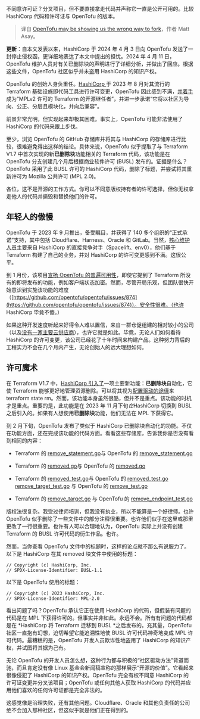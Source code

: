 
<!--
title: OpenTofu可能向我们展示了错误的fork方式
cover: https://images.idgesg.net/images/idge/imported/imageapi/2022/06/14/10/wrong_way_road_sign_neonbrand_cc0_via_unsplash_1200x800-100753508-large-100929050-large.jpg?auto=webp&quality=85,70
-->

不同意许可证？分叉项目，但不要直接拿走代码并声称它一直是公开可用的。比较 HashiCorp 代码和许可证与 OpenTofu 的版本。

> 译自 [OpenTofu may be showing us the wrong way to fork](https://www.infoworld.com/article/3714980/opentofu-may-be-showing-us-the-wrong-way-to-fork.html)，作者 Matt Asay。

**更新**：自本文发表以来，HashiCorp 于 2024 年 4 月 3 日向 OpenTofu 发送了一封停止侵权函，更详细地表达了本文中提出的担忧。2024 年 4 月 11 日，OpenTofu 维护人员对有关已删除块的声明进行了详细分析，并做出了回应。根据这些文件，OpenTofu 社区似乎并未盗用 HashiCorp 的知识产权。

OpenTofu 的创始人身负重任。[HashiCorp ](https://www.hashicorp.com/blog/hashicorp-adopts-business-source-license)于 2023 年 8 月对其流行的 Terraform 基础设施即代码工具进行许可变更，OpenTofu 因此感到不满，[并着手](https://www.linuxfoundation.org/press/announcing-opentofu)成为“MPLv2 许可的 Terraform 的开源继任者”，并进一步承诺“它将以社区为导向、公正、分层且模块化，并向后兼容”。

前景非常光明，但实现起来却极其困难。事实上，OpenTofu 可能非法使用了 HashiCorp 的代码来跟上步伐。

至少，浏览 OpenTofu 的 GitHub 存储库并将其与 HashiCorp 的存储库进行比较，很难避免得出这样的结论。具体来说，OpenTofu 似乎提取了与 Terraform V1.7 中首次实现的新**已删除块**功能相关的 Terraform 代码，该功能是在 OpenTofu 分支创建几个月后根据商业软件许可 (BUSL) 发布的。证据是什么？OpenTofu 采用了此 BUSL 许可的 HashiCorp 代码，删除了标题，并尝试将其重新许可为 Mozilla 公共许可 (MPL 2.0)。

各位，这不是开源的工作方式。你可以不同意版权持有者的许可选择，但你无权拿走他人的代码并撕毁和替换他们的许可。

## 年轻人的傲慢

OpenTofu 于 2023 年 9 月推出，备受瞩目，并获得了 140 多个组织的“正式承诺”支持，其中包括 Cloudflare、Harness、Oracle 和 GitLab。当然，[核心维护人员](https://github.com/opentofu/opentofu/blob/main/MAINTAINERS)主要来自 HashiCorp 的直接竞争对手（Spacelift、env0），他们基于 Terraform 构建了自己的业务，并对 HashiCorp 的许可变更感到不满。这很公平。

到 1 月份，该项目[宣扬 OpenTofu 的普遍可用性](https://www.linuxfoundation.org/press/opentofu-announces-general-availability)，即使它提到了 Terraform 所没有的即将发布的功能，例如客户端状态加密。然而，尽管开局乐观，但团队很快开始意识到实施该功能的难度（[https://github.com/opentofu/opentofu/issues/874](https://github.com/opentofu/opentofu/issues/874)）。安全性很难。（也许 HashiCorp 毕竟不傻。）

如果这种开发速度听起来好得令人难以置信，来自一群仓促组建的相对较小的公司（以及[没有一家主要云供应商](https://www.infoworld.com/article/3705094/follow-the-cloud-money.html)），也许它就是如此。毕竟，无论人们如何看待 HashiCorp 的许可变更，该公司已经花了十年时间来构建产品。这种努力背后的工程实力不会在几个月内产生，无论创始人的远大理想如何。

## 许可魔术

在 Terraform V1.7 中，[HashiCorp 引入了](https://github.com/hashicorp/terraform/blob/v1.7/CHANGELOG.md)一项主要新功能：**已删除块**自动化，它使 Terraform 能够更好地管理资源删除。可以将其视为[配置驱动的途径](https://developer.hashicorp.com/terraform/language/resources/syntax#removing-resources)来terraform state rm。然而，该功能本身虽然很酷，但并不是重点。该功能的时机才是重点。重要的是，此功能是在 2023 年 11 月下旬*在*HashiCorp 切换到 BUSL 之后引入的。如果有人想使用**已删除块**功能，他们无法在 MPL 下获得它。

到 2 月下旬，OpenTofu 发布了类似于 HashiCorp 已删除块自动化的功能。不仅在功能方面，还在完成该功能的代码方面。看看这些存储库，告诉我你是否没有看到相同的内容：

- Terraform 的 [remove_statement.go](https://github.com/hashicorp/terraform/blob/main/internal/refactoring/remove_statement.go)与 OpenTofu 的 [remove_statement.go](https://github.com/opentofu/opentofu/blob/main/internal/refactoring/remove_statement.go)
- Terraform 的 [removed.go](https://github.com/hashicorp/terraform/blob/main/internal/configs/removed.go)与 OpenTofu 的 [removed.go](https://github.com/opentofu/opentofu/blob/main/internal/configs/removed.go)
- Terraform 的 [removed_test.go](https://github.com/hashicorp/terraform/blob/main/internal/configs/removed_test.go)与 OpenTofu 的 [removed_test.go](https://github.com/opentofu/opentofu/blob/main/internal/configs/removed_test.go)
 [remove_target_test.go](https://github.com/hashicorp/terraform/blob/main/internal/addrs/remove_target_test.go) 与 OpenTofu 的 [remove_test.go](https://github.com/opentofu/opentofu/blob/main/internal/configs/removed_test.go)

- Terraform 的 [remove_target.go](https://github.com/hashicorp/terraform/blob/main/internal/addrs/remove_target.go) 与 OpenTofu 的 [remove_endpoint_test.go](https://github.com/opentofu/opentofu/blob/main/internal/addrs/remove_endpoint_test.go)

版权法很复杂。我受过律师培训，但我没有执业，所以不能算是一个好律师。也许 OpenTofu 似乎删除了一些文件中的部分注释很重要。也许他们似乎在这里或那里更改了一行很重要。也许有人可以合理地认为，OpenTofu 实际上并没有创建 Terraform 的 BUSL 许可代码的衍生作品。也许。

然而，当你查看 OpenTofu 文件中的标题时，这样的论点就不那么有说服力了。以下是 HashiCorp 在其 removed 块文件中使用的标题：

```
// Copyright (c) HashiCorp, Inc.
// SPDX-License-Identifier: BUSL-1.1
```

以下是 OpenTofu 使用的标题：

```
// Copyright (c) 2023 HashiCorp, Inc.
// SPDX-License-Identifier: MPL-2.0
```

看出问题了吗？OpenTofu 承认它正在使用 HashiCorp 的代码，但假装有问题的代码是在 MPL 下获得许可的。但事实并非如此。永远不会。所有有问题的代码都是在 *HashiCorp 将 Terraform 迁移到 BUSL *之后发布的。充其量，OpenTofu 社区一直抱有幻想，迫切希望它能追溯性地使 BUSL 许可代码神奇地变成 MPL 许可代码。最糟糕的是，OpenTofu 开发人员欺诈性地盗用了 HashiCorp 的知识产权，并试图将其据为己有。

无论 OpenTofu 的开发人员怎么想，这种行为都与积极的“社区驱动方法”背道而驰，而且肯定没有像 Linux 基金会新闻稿宣称的那样展示“开源的价值”。它看起来很像侵犯了 HashiCorp 的知识产权。OpenTofu 完全有权不同意 HashiCorp 的许可证变更并分叉该项目；OpenTofu 或任何其他人获取 HashiCorp 的代码并应用他们喜欢的任何许可证都是完全非法的。

这感觉像是治理失败，还有其他问题。Cloudflare、Oracle 和其他负责任的公司绝不会加入那种社区，但这似乎就是他们正在得到的。